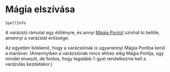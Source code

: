 # Mágia elszívása

`SpellInfo`

A varázsló rámutat egy élőlényre, és annyi [Mágia Pontot](character>mp) szívhat ki belőle, amennyi a varázslat erőssége.

Az egyetlen bökkenő, hogy a varázslónak is ugyanennyi Mágia Pontba kerül a manőver. (Amennyiben a varázslónak nincs ehhez elég Mágia Pontja, úgy mindet elveszti, de fontos, hogy legalább 1-gyel rendelkeznie kell a varázslás kezdetekor.)